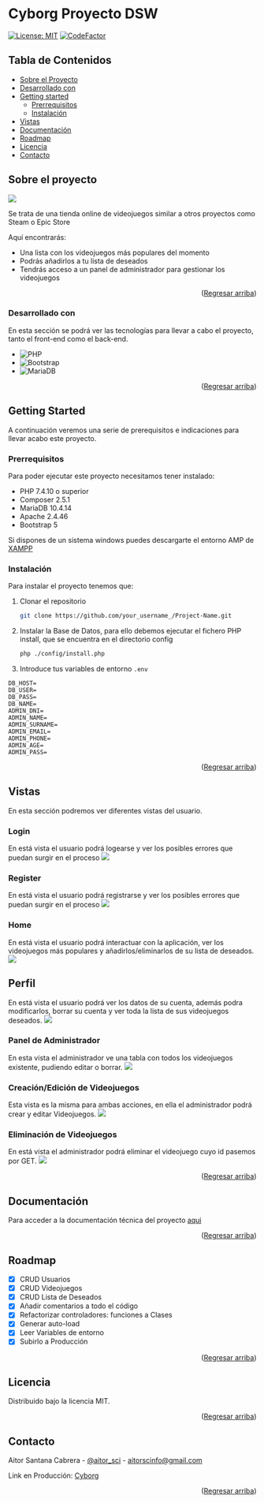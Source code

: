 # Cyborg Proyecto DSW
<p id="readme-top"></p>

[![License: MIT](https://img.shields.io/badge/License-MIT-yellow.svg)](https://opensource.org/licenses/MIT)
[![CodeFactor](https://www.codefactor.io/repository/github/sstark97/cyborg/badge)](https://www.codefactor.io/repository/github/sstark97/cyborg)

## Tabla de Contenidos

- <a href="#about">Sobre el Proyecto</a>
- <a href="#develop">Desarrollado con</a>
- <a href="#started">Getting started</a>
    - <a href="#requirements">Prerrequisitos</a>
    - <a href="#installation">Instalación</a>
- <a href="#views">Vistas</a>
- <a href="#docs">Documentación</a>
- <a href="#roadmap">Roadmap</a>
- <a href="#licence">Licencia</a>
- <a href="#contact">Contacto</a>

## Sobre el proyecto
<p id="about"></p>

![](https://i.imgur.com/w54IXnN.png)

Se trata de una tienda online de videojuegos similar a otros proyectos como Steam o Epic Store

Aquí encontrarás:
* Una lista con los videojuegos más populares del momento
* Podrás añadirlos a tu lista de deseados
* Tendrás acceso a un panel de administrador para gestionar los videojuegos

<p align="right">(<a href="#readme-top">Regresar arriba</a>)</p>

### Desarrollado con
<p id="develop"></p>

En esta sección se podrá ver las tecnologías para llevar a cabo el proyecto, tanto el front-end como el back-end.

* ![PHP](https://img.shields.io/badge/php-%23777BB4.svg?style=for-the-badge&logo=php&logoColor=white)
* ![Bootstrap](https://img.shields.io/badge/bootstrap-%23563D7C.svg?style=for-the-badge&logo=bootstrap&logoColor=white)
* ![MariaDB](https://img.shields.io/badge/MariaDB-003545?style=for-the-badge&logo=mariadb&logoColor=white)

<p align="right">(<a href="#readme-top">Regresar arriba</a>)</p>

## Getting Started
<p id="started"></p>

A continuación veremos una serie de prerequisitos e indicaciones para llevar acabo este proyecto.

### Prerrequisitos
<p id="requirements"></p>

Para poder ejecutar este proyecto necesitamos tener instalado:

* PHP 7.4.10 o superior
* Composer 2.5.1
* MariaDB 10.4.14
* Apache 2.4.46
* Bootstrap 5

Si dispones de un sistema windows puedes descargarte el entorno AMP de [XAMPP](https://www.apachefriends.org/es/download.html)

### Instalación
<p id="installation"></p>

Para instalar el proyecto tenemos que:

1. Clonar el repositorio
   ```sh
   git clone https://github.com/your_username_/Project-Name.git
   ```
2. Instalar la Base de Datos, para ello debemos ejecutar el fichero PHP install, que se encuentra en el directorio config
   ```sh
   php ./config/install.php
   ```
3. Introduce tus variables de entorno `.env`
```shell=
DB_HOST=
DB_USER=
DB_PASS=
DB_NAME=
ADMIN_DNI=
ADMIN_NAME=
ADMIN_SURNAME=
ADMIN_EMAIL=
ADMIN_PHONE=
ADMIN_AGE=
ADMIN_PASS=

```
<p align="right">(<a href="#readme-top">Regresar arriba</a>)</p>

## Vistas
<p id="views"></p>

En esta sección podremos ver diferentes vistas del usuario.

### Login
En está vista el usuario podrá logearse y ver los posibles errores que puedan surgir en el proceso
![](https://i.imgur.com/eFDezV7.png)

### Register 
En está vista el usuario podrá registrarse y ver los posibles errores que puedan surgir en el proceso
![](https://i.imgur.com/wX64bPN.png)

### Home
En está vista el usuario podrá interactuar con la aplicación, ver los videojuegos más populares y añadirlos/eliminarlos de su lista de deseados.
![](https://i.imgur.com/r56Qb2g.png)

## Perfil
En está vista el usuario podrá ver los datos de su cuenta, además podra modificarlos, borrar su cuenta y ver toda la lista de sus videojuegos deseados.
![](https://i.imgur.com/iqjPLh9.png)

### Panel de Administrador
En esta vista el administrador ve una tabla con todos los videojuegos existente, pudiendo editar o borrar.
![](https://i.imgur.com/Fj5KbbU.png)

### Creación/Edición de Videojuegos
Esta vista es la misma para ambas acciones, en ella el administrador podrá crear y editar Videojuegos.
![](https://i.imgur.com/QkSVL1W.png)

### Eliminación de Videojuegos
En está vista el administrador podrá eliminar el videojuego cuyo id pasemos por GET.
![](https://i.imgur.com/pwr0oWj.png)

<p align="right">(<a href="#readme-top">Regresar arriba</a>)</p>

## Documentación
<p id="docs"></p>

Para acceder a la documentación técnica del proyecto [aqui](https://cyborg-dsw.herokuapp.com/docs/)

<p align="right">(<a href="#readme-top">Regresar arriba</a>)</p>

<!-- ROADMAP -->
## Roadmap
<p id="roadmap"></p>

- [x] CRUD Usuarios
- [x] CRUD Videojuegos
- [x] CRUD Lista de Deseados
- [x] Añadir comentarios a todo el código
- [x] Refactorizar controladores: funciones a Clases
- [x] Generar auto-load
- [x] Leer Variables de entorno
- [x] Subirlo a Producción

<p align="right">(<a href="#readme-top">Regresar arriba</a>)</p>

## Licencia
<p id="licence"></p>

Distribuido bajo la licencia MIT.

<p align="right">(<a href="#readme-top">Regresar arriba</a>)</p>

## Contacto
<p id="contact"></p>

Aitor Santana Cabrera - [@aitor_sci](https://mobile.twitter.com/aitorsci) - aitorscinfo@gmail.com

Link en Producción: [Cyborg](https://cyborg-dsw.herokuapp.com/index.php)

<p align="right">(<a href="#readme-top">Regresar arriba</a>)</p>
